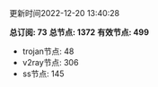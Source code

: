 更新时间2022-12-20 13:40:28

**总订阅: 73**
**总节点: 1372**
**有效节点: 499**
- trojan节点: 48
- v2ray节点: 306
- ss节点: 145
